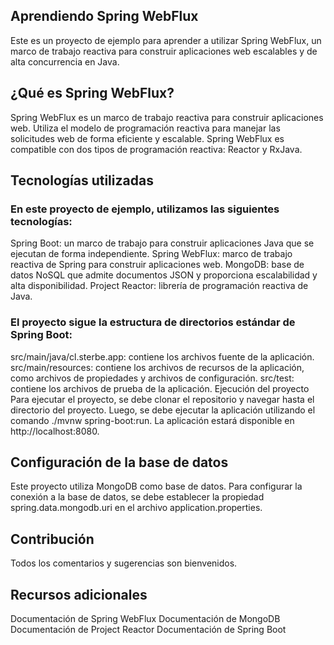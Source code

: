 ## **Aprendiendo Spring WebFlux**

Este es un proyecto de ejemplo para aprender a utilizar Spring WebFlux, un marco de trabajo reactiva para construir aplicaciones web escalables y de alta concurrencia en Java.

## **¿Qué es Spring WebFlux?**

Spring WebFlux es un marco de trabajo reactiva para construir aplicaciones web. Utiliza el modelo de programación reactiva para manejar las solicitudes web de forma eficiente y escalable. Spring WebFlux es compatible con dos tipos de programación reactiva: Reactor y RxJava.

## **Tecnologías utilizadas**

### **En este proyecto de ejemplo, utilizamos las siguientes tecnologías:**

Spring Boot: un marco de trabajo para construir aplicaciones Java que se ejecutan de forma independiente.
Spring WebFlux: marco de trabajo reactiva de Spring para construir aplicaciones web.
MongoDB: base de datos NoSQL que admite documentos JSON y proporciona escalabilidad y alta disponibilidad.
Project Reactor: librería de programación reactiva de Java.

### **El proyecto sigue la estructura de directorios estándar de Spring Boot:**

src/main/java/cl.sterbe.app: contiene los archivos fuente de la aplicación.
src/main/resources: contiene los archivos de recursos de la aplicación, como archivos de propiedades y archivos de configuración.
src/test: contiene los archivos de prueba de la aplicación.
Ejecución del proyecto
Para ejecutar el proyecto, se debe clonar el repositorio y navegar hasta el directorio del proyecto. Luego, se debe ejecutar la aplicación utilizando el comando ./mvnw spring-boot:run. La aplicación estará disponible en http://localhost:8080.

## **Configuración de la base de datos**

Este proyecto utiliza MongoDB como base de datos. Para configurar la conexión a la base de datos, se debe establecer la propiedad spring.data.mongodb.uri en el archivo application.properties.

## **Contribución**

Todos los comentarios y sugerencias son bienvenidos.

## **Recursos adicionales**

Documentación de Spring WebFlux
Documentación de MongoDB
Documentación de Project Reactor
Documentación de Spring Boot
